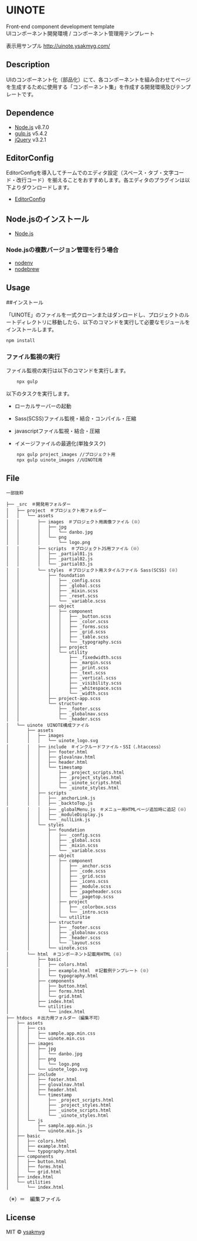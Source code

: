 # UINOTE

Front-end component development template  
UIコンポーネント開発環境 / コンポーネント管理用テンプレート

表示用サンプル
http://uinote.ysakmyg.com/

## Description

UIのコンポーネント化（部品化）にて、各コンポーネントを組み合わせてページを生成するために使用する「コンポーネント集」を作成する開発環境及びテンプレートです。

## Dependence

* [Node.js](https://nodejs.org/ja/) v8.7.0
* [gulp.js](https://gulpjs.com/) v5.4.2
* [jQuery](https://jquery.com/) v3.2.1


## EditorConfig

EditorConfigを導入してチームでのエディタ設定（スペース・タブ・文字コード・改行コード）を揃えることをおすすめします。各エディタのプラグインは以下よりダウンロードします。

* [EditorConfig](http://editorconfig.org/#download)

## Node.jsのインストール

* [Node.js](https://nodejs.org/ja/)

### Node.jsの複数バージョン管理を行う場合

* [nodenv](https://github.com/nodenv/nodenv)
* [nodebrew](https://github.com/hokaccha/nodebrew)

## Usage

##インストール

「UINOTE」のファイルを一式クローンまたはダンロードし、プロジェクトのルートディレクトリに移動したら、以下のコマンドを実行して必要なモジュールをインストールします。

```bash
npm install
```

### ファイル監視の実行

ファイル監視の実行は以下のコマンドを実行します。

```bash
	npx gulp
```

以下のタスクを実行します。

* ローカルサーバーの起動
* Sass(SCSS)ファイル監視・結合・コンパイル・圧縮
* javascriptファイル監視・結合・圧縮

* イメージファイルの最適化(単独タスク)

```bash
	npx gulp project_images //プロジェクト用
	npx gulp uinote_images //UINOTE用
```

## File

```text
一部抜粋

├── _src　＃開発用フォルダー
│   ├── project　＃プロジェクト用フォルダー
│   │   └── assets
│   │       ├── images　＃プロジェクト用画像ファイル（※）
│   │       │   ├── jpg
│   │       │   │   └── danbo.jpg
│   │       │   └── png
│   │       │       └── logo.png
│   │       ├── scripts　＃プロジェクトJS用ファイル（※）
│   │       │   ├── _partial01.js
│   │       │   ├── _partial02.js
│   │       │   └── _partial03.js
│   │       └── styles　＃プロジェクト用スタイルファイル Sass(SCSS)（※）
│   │           ├── foundation
│   │           │   ├── _config.scss
│   │           │   ├── _global.scss
│   │           │   ├── _mixin.scss
│   │           │   ├── _reset.scss
│   │           │   └── _variable.scss
│   │           ├── object
│   │           │   ├── component
│   │           │   │   ├── _button.scss
│   │           │   │   ├── _color.scss
│   │           │   │   ├── _forms.scss
│   │           │   │   ├── _grid.scss
│   │           │   │   ├── _table.scss
│   │           │   │   └── _typography.scss
│   │           │   ├── project
│   │           │   └── utility
│   │           │       ├── _fixedwidth.scss
│   │           │       ├── _margin.scss
│   │           │       ├── _print.scss
│   │           │       ├── _text.scss
│   │           │       ├── _vertical.scss
│   │           │       ├── _visibility.scss
│   │           │       ├── _whitespace.scss
│   │           │       └── _width.scss
│   │           ├── project-app.scss
│   │           └── structure
│   │               ├── _footer.scss
│   │               ├── _globalnav.scss
│   │               └── _header.scss
│   └── uinote　UINOTE構成ファイル
│       ├── assets
│       │   ├── images
│       │   │   └── uinote_logo.svg
│       │   ├── include　＃インクルードファイル・SSI（.htaccess）
│       │   │   ├── footer.html
│       │   │   ├── glovalnav.html
│       │   │   ├── header.html
│       │   │   └── timestamp
│       │   │       ├── _project_scripts.html
│       │   │       ├── _project_styles.html
│       │   │       ├── _uinote_scripts.html
│       │   │       └── _uinote_styles.html
│       │   ├── scripts
│       │   │   ├── _anchorLink.js
│       │   │   ├── _backtoTop.js
│       │   │   ├── _globalMenu.js　＃メニュー用HTMLページ追加時に追記（※）
│       │   │   ├── _moduleDisplay.js
│       │   │   └── _nullLink.js
│       │   └── styles
│       │       ├── foundation
│       │       │   ├── _config.scss
│       │       │   ├── _global.scss
│       │       │   ├── _mixin.scss
│       │       │   └── _variable.scss
│       │       ├── object
│       │       │   ├── component
│       │       │   │   ├── _anchor.scss
│       │       │   │   ├── _code.scss
│       │       │   │   ├── _grid.scss
│       │       │   │   ├── _icons.scss
│       │       │   │   ├── _module.scss
│       │       │   │   ├── _pageheader.scss
│       │       │   │   └── _pagetop.scss
│       │       │   ├── project
│       │       │   │   ├── _colorbox.scss
│       │       │   │   └── _intro.scss
│       │       │   └── utilitie
│       │       ├── structure
│       │       │   ├── _footer.scss
│       │       │   ├── _globalnav.scss
│       │       │   ├── _header.scss
│       │       │   └── _layout.scss
│       │       └── uinote.scss
│       └── html　＃コンポーネント記載用HTML（※）
│           ├── basic
│           │   ├── colors.html
│           │   ├── example.html　＃記載例テンプレート（※）
│           │   └── typography.html
│           ├── components
│           │   ├── button.html
│           │   ├── forms.html
│           │   └── grid.html
│           ├── index.html
│           └── utilities
│               └── index.html
├── htdocs　＃出力用フォルダー（編集不可）
│   ├── assets
│   │   ├── css
│   │   │   ├── sample.app.min.css
│   │   │   └── uinote.min.css
│   │   ├── images
│   │   │   ├── jpg
│   │   │   │   └── danbo.jpg
│   │   │   ├── png
│   │   │   │   └── logo.png
│   │   │   └── uinote_logo.svg
│   │   ├── include
│   │   │   ├── footer.html
│   │   │   ├── glovalnav.html
│   │   │   ├── header.html
│   │   │   └── timestamp
│   │   │       ├── _project_scripts.html
│   │   │       ├── _project_styles.html
│   │   │       ├── _uinote_scripts.html
│   │   │       └── _uinote_styles.html
│   │   └── js
│   │       ├── sample.app.min.js
│   │       └── uinote.min.js
│   ├── basic
│   │   ├── colors.html
│   │   ├── example.html
│   │   └── typography.html
│   ├── components
│   │   ├── button.html
│   │   ├── forms.html
│   │   └── grid.html
│   ├── index.html
│   └── utilities
│       └── index.html
```
（※）＝　編集ファイル

## License
MIT © [ysakmyg](https://github.com/ysakmyg)

